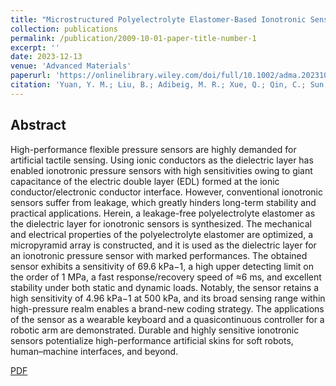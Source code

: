 ```yaml
---
title: "Microstructured Polyelectrolyte Elastomer-Based Ionotronic Sensors with High Sensitivities and Excellent Stability for Artificial Skins"
collection: publications
permalink: /publication/2009-10-01-paper-title-number-1
excerpt: ''
date: 2023-12-13
venue: 'Advanced Materials'
paperurl: 'https://onlinelibrary.wiley.com/doi/full/10.1002/adma.202310429'
citation: 'Yuan, Y. M.; Liu, B.; Adibeig, M. R.; Xue, Q.; Qin, C.; Sun, Q. Y.; Jin, Y.; Wang, M.; Yang, C. Microstructured Polyelectrolyte Elastomer-Based Ionotronic Sensors with High Sensitivities and Excellent Stability for Artificial Skins. Adv Mater 2024, 36 (11), e2310429.'
---
```


## Abstract

High-performance flexible pressure sensors are highly demanded for artificial tactile sensing. Using ionic conductors as the dielectric layer has enabled ionotronic pressure sensors with high sensitivities owing to giant capacitance of the electric double layer (EDL) formed at the ionic conductor/electronic conductor interface. However, conventional ionotronic sensors suffer from leakage, which greatly hinders long-term stability and practical applications. Herein, a leakage-free polyelectrolyte elastomer as the dielectric layer for ionotronic sensors is synthesized. The mechanical and electrical properties of the polyelectrolyte elastomer are optimized, a micropyramid array is constructed, and it is used as the dielectric layer for an ionotronic pressure sensor with marked performances. The obtained sensor exhibits a sensitivity of 69.6 kPa−1, a high upper detecting limit on the order of 1 MPa, a fast response/recovery speed of ≈6 ms, and excellent stability under both static and dynamic loads. Notably, the sensor retains a high sensitivity of 4.96 kPa−1 at 500 kPa, and its broad sensing range within high-pressure realm enables a brand-new coding strategy. The applications of the sensor as a wearable keyboard and a quasicontinuous controller for a robotic arm are demonstrated. Durable and highly sensitive ionotronic sensors potentialize high-performance artificial skins for soft robots, human–machine interfaces, and beyond.

[PDF](http://yuanym2018.github.io/files/1.pdf)

